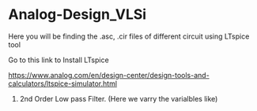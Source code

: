 # Analog-Design_VLSi
Here you will be finding the .asc, .cir files of different circuit using LTspice tool

Go to this link to Install LTspice

https://www.analog.com/en/design-center/design-tools-and-calculators/ltspice-simulator.html

1. 2nd Order Low pass Filter. (Here we varry the varialbles like)


